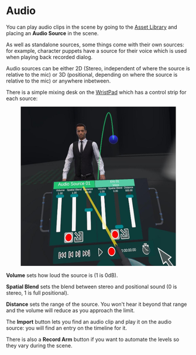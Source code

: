 # Audio

You can play audio clips in the scene by going to the [Asset Library](../asset-library.md) and placing an **Audio Source** in the scene.

As well as standalone sources, some things come with their own sources: for example, character puppets have a source for their voice which is used when playing back recorded dialog.

Audio sources can be either 2D (Stereo, independent of where the source is relative to the mic) or 3D (positional, depending on where the source is relative to the mic) or anywhere inbetween.

There is a simple mixing desk on the [WristPad](../wristpad/) which has a control strip for each source:

<figure><img src="../../.gitbook/assets/Controls Demo 2023-02-15 01-16-57.jpg" alt=""><figcaption></figcaption></figure>

**Volume** sets how loud the source is (1 is 0dB).

**Spatial Blend** sets the blend between stereo and positional sound (0 is stereo, 1 is full positional).

**Distance** sets the range of the source. You won't hear it beyond that range and the volume will reduce as you approach the limit.

The **Import** button lets you find an audio clip and play it on the audio source: you will find an entry on the timeline for it.

There is also a **Record Arm** button if you want to automate the levels so they vary during the scene.
